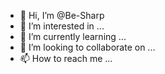 - 👋 Hi, I’m @Be-Sharp
- 👀 I’m interested in ...
- 🌱 I’m currently learning ...
- 💞️ I’m looking to collaborate on ...
- 📫 How to reach me ...

<!---
Be-Sharp/Be-Sharp is a ✨ special ✨ repository because its `README.md` (this file) appears on your GitHub profile.
You can click the Preview link to take a look at your changes.
--->
